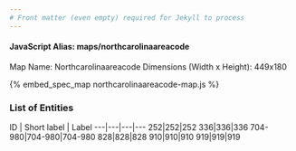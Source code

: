 ```yaml
---
# Front matter (even empty) required for Jekyll to process
---
```


#### JavaScript Alias: maps/northcarolinaareacode

Map Name: Northcarolinaareacode
Dimensions (Width x Height): 449x180



{% embed_spec_map northcarolinaareacode-map.js %}

### List of Entities

ID | Short label | Label
---|---|---|---
252|252|252
336|336|336
704-980|704-980|704-980
828|828|828
910|910|910
919|919|919

